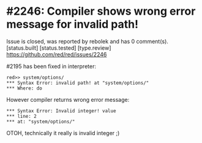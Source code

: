 
#2246: Compiler shows wrong error message for invalid path!
================================================================================
Issue is closed, was reported by rebolek and has 0 comment(s).
[status.built] [status.tested] [type.review]
<https://github.com/red/red/issues/2246>

#2195 has been fixed in interpreter:

```
red>> system/options/
*** Syntax Error: invalid path! at "system/options/"
*** Where: do
```

However compiler returns wrong error message:

```
*** Syntax Error: Invalid integer! value
*** line: 2
*** at: "system/options/"
```

OTOH, technically it really is invalid integer ;)



